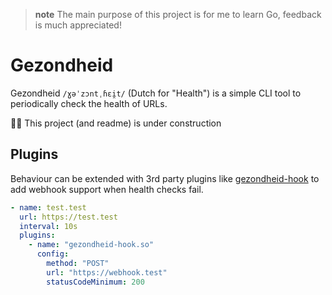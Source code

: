 > **note**
> The main purpose of this project is for me to learn Go, feedback is much appreciated!

# Gezondheid

Gezondheid `/ɣəˈzɔntˌɦɛi̯t/` (Dutch for "Health") is a simple CLI tool to periodically check the health of URLs.

👷‍♂️ This project (and readme) is under construction

## Plugins

Behaviour can be extended with 3rd party plugins like [gezondheid-hook](https://github.com/LiamEderzeel/gezondheid-hook) to add webhook support when health checks fail.

```yaml
- name: test.test
  url: https://test.test
  interval: 10s
  plugins:
    - name: "gezondheid-hook.so"
      config:
        method: "POST"
        url: "https://webhook.test"
        statusCodeMinimum: 200
```





